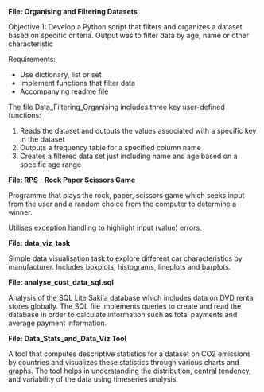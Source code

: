 **File: Organising and Filtering Datasets**

Objective 1: Develop a Python script that filters and organizes a dataset based on specific criteria.
Output was to filter data by age, name or other characteristic

Requirements:
- Use dictionary, list or set
- Implement functions that filter data
- Accompanying readme file

The file Data_Filtering_Organising includes three key user-defined functions:
1. Reads the dataset and outputs the values associated with a specific key in the dataset
2. Outputs a frequency table for a specified column name
3. Creates a filtered data set just including name and age based on a specific age range

**File: RPS - Rock Paper Scissors Game**

Programme that plays the rock, paper, scissors game which seeks input from the user and a random choice from the computer to determine a winner.

Utilises exception handling to highlight input (value) errors.

**File: data_viz_task**

Simple data visualisation task to explore different car characteristics by manufacturer.
Includes boxplots, histograms, lineplots and barplots.

**File: analyse_cust_data_sql.sql**

Analysis of the SQL Lite Sakila database which includes data on DVD rental stores globally.
The SQL file implements queries to create and read the database in order to calculate information such as total payments and average payment information.

**File: Data_Stats_and_Data_Viz Tool**

A tool that computes descriptive statistics for a dataset on CO2 emissions by countries and visualizes these statistics through various charts and graphs. 
The tool helps in understanding the distribution, central tendency, and variability of the data using timeseries analysis.
